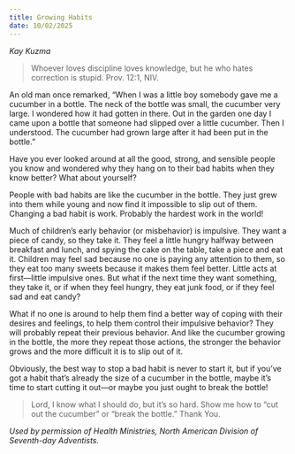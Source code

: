 ```yaml
---
title: Growing Habits
date: 10/02/2025
---
```


_Kay Kuzma_

> <p></p>
> Whoever loves discipline loves knowledge, but he who hates correction is stupid. Prov. 12:1, NIV.

An old man once remarked, “When I was a little boy somebody gave me a cucumber in a bottle. The neck of the bottle was small, the cucumber very large. I wondered how it had gotten in there. Out in the garden one day I came upon a bottle that someone had slipped over a little cucumber. Then I understood. The cucumber had grown large after it had been put in the bottle.”

Have you ever looked around at all the good, strong, and sensible people you know and wondered why they hang on to their bad habits when they know better? What about yourself?

People with bad habits are like the cucumber in the bottle. They just grew into them while young and now find it impossible to slip out of them. Changing a bad habit is work. Probably the hardest work in the world!

Much of children’s early behavior (or misbehavior) is impulsive. They want a piece of candy, so they take it. They feel a little hungry halfway between breakfast and lunch, and spying the cake on the table, take a piece and eat it. Children may feel sad because no one is paying any attention to them, so they eat too many sweets because it makes them feel better. Little acts at first—little impulsive ones. But what if the next time they want something, they take it, or if when they feel hungry, they eat junk food, or if they feel sad and eat candy?

What if no one is around to help them find a better way of coping with their desires and feelings, to help them control their impulsive behavior? They will probably repeat their previous behavior. And like the cucumber growing in the bottle, the more they repeat those actions, the stronger the behavior grows and the more difficult it is to slip out of it.

Obviously, the best way to stop a bad habit is never to start it, but if you’ve got a habit that’s already the size of a cucumber in the bottle, maybe it’s time to start cutting it out—or maybe you just ought to break the bottle!

> <callout></callout>
> Lord, I know what I should do, but it’s so hard. Show me how to “cut out the cucumber” or “break the bottle.” Thank You.

_Used by permission of Health Ministries, North American Division of Seventh-day Adventists._
